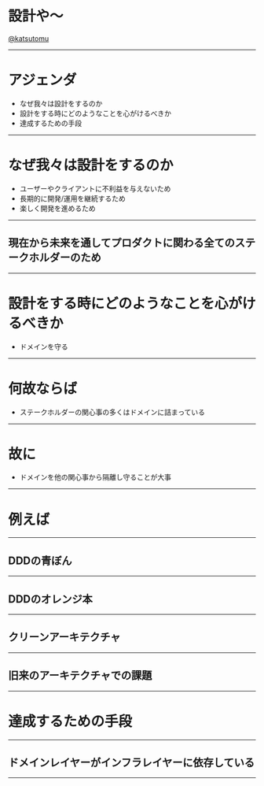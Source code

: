# 設計や〜

[@katsutomu](https://github.com/katsutomu)

---

# アジェンダ
- なぜ我々は設計をするのか
- 設計をする時にどのようなことを心がけるべきか
- 達成するための手段

---

# なぜ我々は設計をするのか
- ユーザーやクライアントに不利益を与えないため
- 長期的に開発/運用を継続するため
- 楽しく開発を進めるため

---

## 現在から未来を通してプロダクトに関わる全てのステークホルダーのため

---

# 設計をする時にどのようなことを心がけるべきか

- ドメインを守る

---

# 何故ならば

- ステークホルダーの関心事の多くはドメインに詰まっている

---

# 故に

- ドメインを他の関心事から隔離し守ることが大事

---

# 例えば

---

## DDDの青ぼん

---

## DDDのオレンジ本

---

## クリーンアーキテクチャ

---

## 旧来のアーキテクチャでの課題

---

# 達成するための手段

---

## ドメインレイヤーがインフラレイヤーに依存している

---
